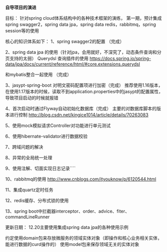 **自导项目的演进**

目标：
针对spring cloud体系结构中的各种技术框架的演练，
第一期，预计集成spring swagger2，spring data jpa，spring data redis，rabbitmq，spring session等的使用

核心的知识体系如下：
1、spring swagger2的配置  （完成）

2、spring data jpa 的使用（针对jpa，会用就好，不深究了，动态条件查询和分页支持的太弱）
   Querydsl   查询插件的使用  https://docs.spring.io/spring-data/jpa/docs/current/reference/html/#core.extensions.querydsl

   和mybatis整合一起使用    （完成）

3、jasypt-spring-boot   对明文密码配置项进行加密（完成）
     推荐使用1.16版本，在使用1.17版本的时候，读取不到application.properties中的jasypt的配置属性，导致项目启动的时候就报错

4、首次启动时通过Flyway自动初始化数据库（完成）
    主要的对数据库脚本的版本进行控制
    http://blog.csdn.net/kingice1014/article/details/70263083
    
5、使用mock模拟请求Controller对功能进行单元测试




6、使用hibernate-validator进行数据校验

7、跨域问题的解决

8、异常的全局统一处理

9、使用注解、切面实现日志记录````

10、rabbitmq的使用
http://www.cnblogs.com/ityouknow/p/6120544.html

11、集成quartz定时任务

12、redis缓存、分布式锁的使用

13、spring boot中拦截器interceptor、order、advice、fiter、commandLineRunner


更新日期：
12.20主要使用集成spring data jpa的各种使用示例


约定使用domain包来存放微服务的领域实体对象（即操作和核心业务相关实体，能进行数据的curd操作的）
使用model包来保存领域无关的实体对象